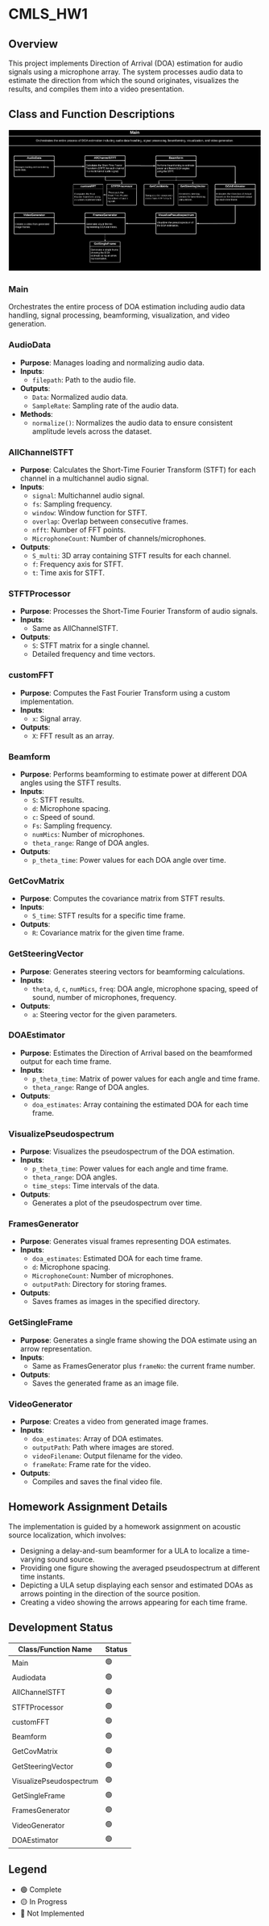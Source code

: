 # CMLS_HW1

## Overview
This project implements Direction of Arrival (DOA) estimation for audio signals using a microphone array. The system processes audio data to estimate the direction from which the sound originates, visualizes the results, and compiles them into a video presentation.

## Class and Function Descriptions
![Alt text](/ReadmeFiles/MainDiagram.png)

### Main
Orchestrates the entire process of DOA estimation including audio data handling, signal processing, beamforming, visualization, and video generation.

### AudioData
- **Purpose**: Manages loading and normalizing audio data.
- **Inputs**:
  - `filepath`: Path to the audio file.
- **Outputs**:
  - `Data`: Normalized audio data.
  - `SampleRate`: Sampling rate of the audio data.
- **Methods**:
  - `normalize()`: Normalizes the audio data to ensure consistent amplitude levels across the dataset.

### AllChannelSTFT
- **Purpose**: Calculates the Short-Time Fourier Transform (STFT) for each channel in a multichannel audio signal.
- **Inputs**:
  - `signal`: Multichannel audio signal.
  - `fs`: Sampling frequency.
  - `window`: Window function for STFT.
  - `overlap`: Overlap between consecutive frames.
  - `nfft`: Number of FFT points.
  - `MicrophoneCount`: Number of channels/microphones.
- **Outputs**:
  - `S_multi`: 3D array containing STFT results for each channel.
  - `f`: Frequency axis for STFT.
  - `t`: Time axis for STFT.

### STFTProcessor
- **Purpose**: Processes the Short-Time Fourier Transform of audio signals.
- **Inputs**:
  - Same as AllChannelSTFT.
- **Outputs**:
  - `S`: STFT matrix for a single channel.
  - Detailed frequency and time vectors.

### customFFT
- **Purpose**: Computes the Fast Fourier Transform using a custom implementation.
- **Inputs**:
  - `x`: Signal array.
- **Outputs**:
  - `X`: FFT result as an array.

### Beamform
- **Purpose**: Performs beamforming to estimate power at different DOA angles using the STFT results.
- **Inputs**:
  - `S`: STFT results.
  - `d`: Microphone spacing.
  - `c`: Speed of sound.
  - `Fs`: Sampling frequency.
  - `numMics`: Number of microphones.
  - `theta_range`: Range of DOA angles.
- **Outputs**:
  - `p_theta_time`: Power values for each DOA angle over time.

### GetCovMatrix
- **Purpose**: Computes the covariance matrix from STFT results.
- **Inputs**:
  - `S_time`: STFT results for a specific time frame.
- **Outputs**:
  - `R`: Covariance matrix for the given time frame.

### GetSteeringVector
- **Purpose**: Generates steering vectors for beamforming calculations.
- **Inputs**:
  - `theta`, `d`, `c`, `numMics`, `freq`: DOA angle, microphone spacing, speed of sound, number of microphones, frequency.
- **Outputs**:
  - `a`: Steering vector for the given parameters.

### DOAEstimator
- **Purpose**: Estimates the Direction of Arrival based on the beamformed output for each time frame.
- **Inputs**:
  - `p_theta_time`: Matrix of power values for each angle and time frame.
  - `theta_range`: Range of DOA angles.
- **Outputs**:
  - `doa_estimates`: Array containing the estimated DOA for each time frame.

### VisualizePseudospectrum
- **Purpose**: Visualizes the pseudospectrum of the DOA estimation.
- **Inputs**:
  - `p_theta_time`: Power values for each angle and time frame.
  - `theta_range`: DOA angles.
  - `time_steps`: Time intervals of the data.
- **Outputs**:
  - Generates a plot of the pseudospectrum over time.

### FramesGenerator
- **Purpose**: Generates visual frames representing DOA estimates.
- **Inputs**:
  - `doa_estimates`: Estimated DOA for each time frame.
  - `d`: Microphone spacing.
  - `MicrophoneCount`: Number of microphones.
  - `outputPath`: Directory for storing frames.
- **Outputs**:
  - Saves frames as images in the specified directory.

### GetSingleFrame
- **Purpose**: Generates a single frame showing the DOA estimate using an arrow representation.
- **Inputs**:
  - Same as FramesGenerator plus `frameNo`: the current frame number.
- **Outputs**:
  - Saves the generated frame as an image file.

### VideoGenerator
- **Purpose**: Creates a video from generated image frames.
- **Inputs**:
  - `doa_estimates`: Array of DOA estimates.
  - `outputPath`: Path where images are stored.
  - `videoFilename`: Output filename for the video.
  - `frameRate`: Frame rate for the video.
- **Outputs**:
  - Compiles and saves the final video file.


## Homework Assignment Details
The implementation is guided by a homework assignment on acoustic source localization, which involves:

* Designing a delay-and-sum beamformer for a ULA to localize a time-varying sound source.
* Providing one figure showing the averaged pseudospectrum at different time instants.
* Depicting a ULA setup displaying each sensor and estimated DOAs as arrows pointing in the direction of the source position.
* Creating a video showing the arrows appearing for each time frame.

## Development Status

| Class/Function Name       | Status          |
|---------------------------|-----------------|
| Main                      | :green_circle:  |
| Audiodata                 | :green_circle:  |
| AllChannelSTFT            | :green_circle:  |
| STFTProcessor             | :green_circle:  |
| customFFT                 | :green_circle:  |
| Beamform                  | :green_circle:  |
| GetCovMatrix              | :green_circle:  |
| GetSteeringVector         | :green_circle:  |
| VisualizePseudospectrum   | :green_circle:  |
| GetSingleFrame            | :green_circle:  |
| FramesGenerator           | :green_circle:  |
| VideoGenerator            | :green_circle:  |
| DOAEstimator              | :green_circle:  |


## Legend

- :green_circle: Complete
- :yellow_circle: In Progress
- :red_circle: Not Implemented
